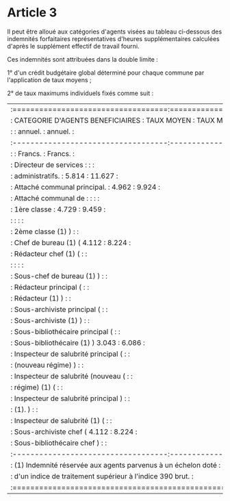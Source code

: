 # Article 3

Il peut être alloué aux catégories d'agents visées au tableau ci-dessous des indemnités forfaitaires représentatives d'heures supplémentaires calculées d'après le supplément effectif de travail fourni.

Ces indemnités sont attribuées dans la double limite :

1° d'un crédit budgétaire global déterminé pour chaque commune par l'application de taux moyens ;

2° de taux maximums individuels fixés comme suit :

<table>
<tr>
<td>:===================================:=============:==============:</td>
</tr>
<tr>
<td> :  CATEGORIE D'AGENTS BENEFICIAIRES : TAUX MOYEN  : TAUX MAXIMUM :</td>
</tr>
<tr>
<td> :                                   :   annuel.   :    annuel.   :</td>
</tr>
<tr>
<td> :-----------------------------------:-------------:--------------:</td>
</tr>
<tr>
<td> :                                   :   Francs.   :     Francs.  :</td>
</tr>
<tr>
<td> : Directeur de services             :             :              :</td>
</tr>
<tr>
<td> :   administratifs.                 :     5.814   :     11.627   :</td>
</tr>
<tr>
<td> : Attaché communal principal.       :     4.962   :      9.924   :</td>
</tr>
<tr>
<td> : Attaché communal de :             :             :              :</td>
</tr>
<tr>
<td> :   1ère classe                     :     4.729   :      9.459   :</td>
</tr>
<tr>
<td> :                                   :             :              :</td>
</tr>
<tr>
<td> :   2ème classe (1)                 )             :              :</td>
</tr>
<tr>
<td> : Chef de bureau (1)                (     4.112   :      8.224   :</td>
</tr>
<tr>
<td> : Rédacteur chef (1)                (             :              :</td>
</tr>
<tr>
<td> :                                   :             :              :</td>
</tr>
<tr>
<td> : Sous-chef de bureau (1)           )             :              :</td>
</tr>
<tr>
<td> : Rédacteur principal               (             :              :</td>
</tr>
<tr>
<td> : Rédacteur (1)                     )             :              :</td>
</tr>
<tr>
<td> : Sous-archiviste principal         (             :              :</td>
</tr>
<tr>
<td> : Sous-archiviste (1)               )             :              :</td>
</tr>
<tr>
<td> : Sous-bibliothécaire principal     (             :              :</td>
</tr>
<tr>
<td> : Sous-bibliothécaire (1)           )     3.043   :      6.086   :</td>
</tr>
<tr>
<td> : Inspecteur de salubrité principal (             :              :</td>
</tr>
<tr>
<td> :    (nouveau régime)               )             :              :</td>
</tr>
<tr>
<td> : Inspecteur de salubrité (nouveau  (             :              :</td>
</tr>
<tr>
<td> :     régime) (1)                   (             :              :</td>
</tr>
<tr>
<td> : Inspecteur de salubrité principal )             :              :</td>
</tr>
<tr>
<td> :     (1).                          )             :              :</td>
</tr>
<tr>
<td> : Inspecteur de salubrité (1)       (             :              :</td>
</tr>
<tr>
<td> : Sous-archiviste chef              (     4.112   :      8.224   :</td>
</tr>
<tr>
<td> : Sous-bibliothécaire chef          )             :              :</td>
</tr>
<tr>
<td> :-----------------------------------:-------------:--------------:</td>
</tr>
<tr>
<td> : (1) Indemnité réservée aux agents parvenus à un échelon doté   :</td>
</tr>
<tr>
<td> : d'un indice de traitement supérieur à l'indice 390 brut.       :</td>
</tr>
<tr>
<td> :================================================================:</td>
</tr>
</table>
